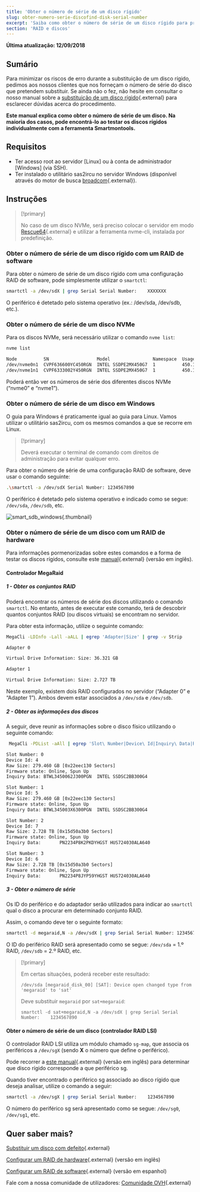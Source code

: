 ```yaml
---
title: 'Obter o número de série de um disco rígido'
slug: obter-numero-serie-discofind-disk-serial-number
excerpt: 'Saiba como obter o número de série de um disco rígido para proceder à sua substituição'
section: 'RAID e discos'
---
```


**Última atualização: 12/09/2018**

## Sumário

Para minimizar os riscos de erro durante a substituição de um disco rígido, pedimos aos nossos clientes que nos forneçam o número de série do disco que pretendem substituir. Se ainda não o fez, não hesite em consultar o nosso manual sobre a [substituição de um disco rígido](https://docs.ovh.com/pt/dedicated/substituicao-disco/){.external} para esclarecer dúvidas acerca do procedimento.

**Este manual explica como obter o número de série de um disco. Na maioria dos casos, pode encontrá-lo ao testar os discos rígidos individualmente com a ferramenta Smartmontools.**


## Requisitos

- Ter acesso root ao servidor \[Linux] ou à conta de administrador \[Windows] (via SSH).
- Ter instalado o utilitário sas2ircu no servidor Windows (disponível através do motor de busca [broadcom](https://www.broadcom.com/support/download-search/?dk=sas2ircu){.external}).


## Instruções

> [!primary]
>
> No caso de um disco NVMe, será preciso colocar o servidor em modo [Rescue64](https://docs.ovh.com/pt/dedicated/rescue_mode/){.external} e utilizar a ferramenta nvme-cli, instalada por predefinição.
> 

### Obter o número de série de um disco rígido com um RAID de software

Para obter o número de série de um disco rígido com uma configuração RAID de software, pode simplesmente utilizar o `smartctl`:

```sh
smartctl -a /dev/sdX | grep Serial Serial Number:    XXXXXXX
```

O periférico é detetado pelo sistema operativo (ex.: /dev/sda, /dev/sdb, etc.).


### Obter o número de série de um disco NVMe

Para os discos NVMe, será necessário utilizar o comando `nvme list`:

```sh
nvme list

Node          SN                  Model                Namespace  Usage                      Format   FW Rev
/dev/nvme0n1  CVPF636600YC450RGN  INTEL SSDPE2MX450G7  1          450.10 GB / 450.10 GB 512  B + 0 B  MDV10253
/dev/nvme1n1  CVPF6333002Y450RGN  INTEL SSDPE2MX450G7  1          450.10 GB / 450.10 GB 512  B + 0 B  MDV10253
```

Poderá então ver os números de série dos diferentes discos NVMe (“nvme0” e “nvme1”).


### Obter o número de série de um disco em Windows

O guia para Windows é praticamente igual ao guia para Linux. Vamos utilizar o utilitário sas2ircu, com os mesmos comandos a que se recorre em Linux.

> [!primary]
>
> Deverá executar o terminal de comando com direitos de administração para evitar qualquer erro.
> 

Para obter o número de série de uma configuração RAID de software, deve usar o comando seguinte:

```sh
.\smartctl -a /dev/sdX Serial Number: 1234567890
```

O periférico é detetado pelo sistema operativo e indicado como se segue: `/dev/sda`, `/dev/sdb`, etc.

![smart_sdb_windows](images/smart_sdb_windows.png){.thumbnail}


### Obter o número de série de um disco com um RAID de hardware

Para informações pormenorizadas sobre estes comandos e a forma de testar os discos rígidos, consulte este [manual](https://docs.ovh.com/gb/en/dedicated/raid-hard/){.external} (versão em inglês).


#### Controlador MegaRaid

##### 1 - Obter os conjuntos RAID

Poderá encontrar os números de série dos discos utilizando o comando `smartctl`. No entanto, antes de executar este comando, terá de descobrir quantos conjuntos RAID (ou discos virtuais) se encontram no servidor.

Para obter esta informação, utilize o seguinte comando:

```sh
MegaCli -LDInfo -Lall -aALL | egrep 'Adapter|Size' | grep -v Strip

Adapter 0

Virtual Drive Information: Size: 36.321 GB

Adapter 1

Virtual Drive Information: Size: 2.727 TB
```

Neste exemplo, existem dois RAID configurados no servidor (“Adapter 0” e “Adapter 1”). Ambos devem estar associados a `/dev/sda` e `/dev/sdb`.


##### 2 - Obter as informações dos discos

A seguir, deve reunir as informações sobre o disco físico utilizando o seguinte comando:

```sh
 MegaCli -PDList -aAll | egrep 'Slot\ Number|Device\ Id|Inquiry\ Data|Raw|Firmware\ state' | sed 's/Slot/\nSlot/g'

Slot Number: 0
Device Id: 4
Raw Size: 279.460 GB [0x22eec130 Sectors]
Firmware state: Online, Spun Up
Inquiry Data: BTWL3450062J300PGN  INTEL SSDSC2BB300G4                     D2010355

Slot Number: 1
Device Id: 5
Raw Size: 279.460 GB [0x22eec130 Sectors] 
Firmware state: Online, Spun Up 
Inquiry Data: BTWL345003X6300PGN  INTEL SSDSC2BB300G4                     D2010355

Slot Number: 2
Device Id: 7
Raw Size: 2.728 TB [0x15d50a3b0 Sectors] 
Firmware state: Online, Spun Up 
Inquiry Data:       PN2234P8K2PKDYHGST HUS724030ALA640                    MF8OAA70

Slot Number: 3 
Device Id: 6 
Raw Size: 2.728 TB [0x15d50a3b0 Sectors] 
Firmware state: Online, Spun Up 
Inquiry Data:       PN2234P8JYP59YHGST HUS724030ALA640                    MF8OAA70
```

##### 3 - Obter o número de série

Os ID do periférico e do adaptador serão utilizados para indicar ao `smartctl` qual o disco a procurar em determinado conjunto RAID.

Assim, o comando deve ter o seguinte formato:

```sh
smartctl -d megaraid,N -a /dev/sdX | grep Serial Serial Number: 1234567890
```

O ID do periférico RAID será apresentado como se segue: `/dev/sda` = 1.º RAID, `/dev/sdb` = 2.º RAID, etc.


> [!primary]
>
> Em certas situações, poderá receber este resultado:
> 
> ```
> /dev/sda [megaraid_disk_00] [SAT]: Device open changed type from 'megaraid' to 'sat'
> ```
> 
> Deve substituir `megaraid` por `sat+megaraid`:
>
> ```
> smartctl -d sat+megaraid,N -a /dev/sdX | grep Serial Serial Number:    1234567890
> ```
>

#### Obter o número de série de um disco (controlador RAID LSI)

O controlador RAID LSI utiliza um módulo chamado `sg-map`, que associa os periféricos a `/dev/sgX` (sendo **X** o número que define o periférico).

Pode recorrer a [este manual](https://docs.ovh.com/gb/en/dedicated/raid-hard/){.external} (versão em inglês) para determinar que disco rígido corresponde a que periférico sg.

Quando tiver encontrado o periférico sg associado ao disco rígido que deseja analisar, utilize o comando a seguir:

```sh
smartctl -a /dev/sgX | grep Serial Serial Number:    1234567890
```

O número do periférico sg será apresentado como se segue: `/dev/sg0`, `/dev/sg1`, etc.


## Quer saber mais?

[Substituir um disco com defeito](https://docs.ovh.com/pt/dedicated/substituicao-disco/){.external}

[Configurar um RAID de hardware](https://docs.ovh.com/gb/en/dedicated/raid-hard/){.external} (versão em inglês)

[Configurar um RAID de software](https://docs.ovh.com/es/dedicated/raid-software/){.external} (versão em espanhol)

Fale com a nossa comunidade de utilizadores: [Comunidade OVH](https://community.ovh.com/en/){.external}